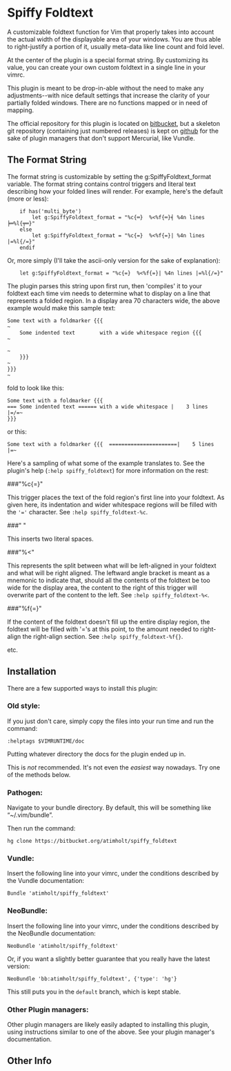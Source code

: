 
Spiffy Foldtext
===============

A customizable foldtext function for Vim that properly takes into account the
actual width of the displayable area of your windows. You are thus able to
right-justify a portion of it, usually meta-data like line count and fold
level.

At the center of the plugin is a special format string. By customizing its
value, you can create your own custom foldtext in a single line in your vimrc.

This plugin is meant to be drop-in-able without the need to make any
adjustments--with nice default settings that increase the clarity of your
partially folded windows. There are no functions mapped or in need of mapping.

The official repository for this plugin is located on
[bitbucket](https://bitbucket.org/atimholt/spiffy_foldtext), but a skeleton
git repository (containing just numbered releases) is kept on
[github](https://github.com/atimholt/spiffy_foldtext) for the sake of plugin
managers that don't support Mercurial, like Vundle.

## The Format String

The format string is customizable by setting the g:SpiffyFoldtext_format
variable. The format string contains control triggers and literal text
describing how your folded lines will render. For example, here's the default
(more or less):

        if has('multi_byte')
            let g:SpiffyFoldtext_format = "%c{═}  %<%f{═}╡ %4n lines ╞═%l{╤═}"
        else
            let g:SpiffyFoldtext_format = "%c{=}  %<%f{=}| %4n lines |=%l{/=}"
        endif

Or, more simply (I'll take the ascii-only version for the sake of
explanation):

        let g:SpiffyFoldtext_format = "%c{=}  %<%f{=}| %4n lines |=%l{/=}"

The plugin parses this string upon first run, then 'compiles' it to your
foldtext each time vim needs to determine what to display on a line that
represents a folded region. In a display area 70 characters wide, the above
example would make this sample text:

    Some text with a foldmarker {{{                                       ~
        Some indented text        with a wide whitespace region {{{       ~
                                                                          ~
        }}}                                                               ~
    }}}                                                                   ~

fold to look like this:

    Some text with a foldmarker {{{
    === Some indented text ====== with a wide whitespace |    3 lines |=/=~
    }}}

or this:

    Some text with a foldmarker {{{  ======================|    5 lines |=~


Here's a sampling of what some of the example translates to. See the plugin's
help (`:help spiffy_foldtext`) for more information on the rest:

###"%c{=}"

This trigger places the text of the fold region's first line into your
foldtext. As given here, its indentation and wider whitespace regions will be
filled with the `'='` character. See `:help spiffy_foldtext-%c`.

###"  "

This inserts two literal spaces.

###"%<"

This represents the split between what will be left-aligned in your foldtext
and what will be right aligned. The leftward angle bracket is meant as a
mnemonic to indicate that, should all the contents of the foldtext be too wide
for the display area, the content to the right of this trigger will overwrite
part of the content to the left. See `:help spiffy_foldtext-%<`.

###"%f{=}"

If the content of the foldtext doesn't fill up the entire display region, the
foldtext will be filled with '='s at this point, to the amount needed to
right-align the right-align section. See `:help spiffy_foldtext-%f{}`.

  etc.

## Installation

There are a few supported ways to install this plugin:

### Old style:

If you just don't care, simply copy the files into your run time and run the
command:

    :helptags $VIMRUNTIME/doc

Putting whatever directory the docs for the plugin ended up in.

This is *not* recommended. It's not even the *easiest* way nowadays. Try one of
the methods below.


### Pathogen:

Navigate to your bundle directory. By default, this will be something like
“~/.vim/bundle”.

Then run the command:

    hg clone https://bitbucket.org/atimholt/spiffy_foldtext


### Vundle:

Insert the following line into your vimrc, under the conditions described by the
Vundle documentation:

    Bundle 'atimholt/spiffy_foldtext'


### NeoBundle:

Insert the following line into your vimrc, under the conditions described by the
NeoBundle documentation:

    NeoBundle 'atimholt/spiffy_foldtext'

Or, if you want a slightly better guarantee that you really have the latest
version:

    NeoBundle 'bb:atimholt/spiffy_foldtext', {'type': 'hg'}

This still puts you in the `default` branch, which is kept stable.

### Other Plugin managers:

Other plugin managers are likely easily adapted to installing this plugin, using
instructions similar to one of the above. See your plugin manager's
documentation.

## Other Info


